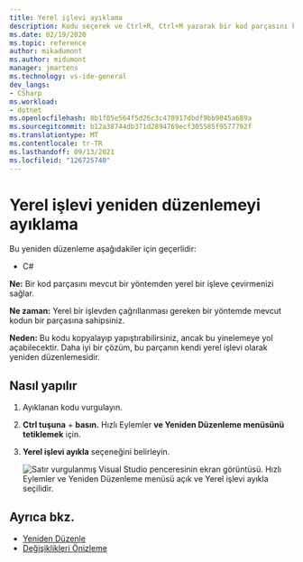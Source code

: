 ```yaml
---
title: Yerel işlevi ayıklama
description: Kodu seçerek ve Ctrl+R, Ctrl+M yazarak bir kod parçasını kendi işlevine dönüştürebilirsiniz.
ms.date: 02/19/2020
ms.topic: reference
author: mikadumont
ms.author: midumont
manager: jmartens
ms.technology: vs-ide-general
dev_langs:
- CSharp
ms.workload:
- dotnet
ms.openlocfilehash: 8b1f05e564f5d26c3c470917dbdf9bb9045a689a
ms.sourcegitcommit: b12a38744db371d2894769ecf305585f9577792f
ms.translationtype: MT
ms.contentlocale: tr-TR
ms.lasthandoff: 09/13/2021
ms.locfileid: "126725740"
---
```

# <a name="extract-local-function-refactoring"></a>Yerel işlevi yeniden düzenlemeyi ayıklama

Bu yeniden düzenleme aşağıdakiler için geçerlidir:

- C#

**Ne:** Bir kod parçasını mevcut bir yöntemden yerel bir işleve çevirmenizi sağlar.

**Ne zaman:** Yerel bir işlevden çağrıllanması gereken bir yöntemde mevcut kodun bir parçasına sahipsiniz.

**Neden:** Bu kodu kopyalayıp yapıştırabilirsiniz, ancak bu yinelemeye yol açabilecektir. Daha iyi bir çözüm, bu parçanın kendi yerel işlevi olarak yeniden düzenlemesidir.

## <a name="how-to"></a>Nasıl yapılır

1. Ayıklanan kodu vurgulayın.

2. **Ctrl tuşuna** + **basın.** Hızlı Eylemler **ve Yeniden Düzenleme menüsünü tetiklemek** için. 

3. **Yerel işlevi ayıkla** seçeneğini belirleyin.

    ![Satır vurgulanmış Visual Studio penceresinin ekran görüntüsü. Hızlı Eylemler ve Yeniden Düzenleme menüsü açık ve Yerel işlevi ayıkla seçilidir.](media/extract-local-function.png)

## <a name="see-also"></a>Ayrıca bkz.

- [Yeniden Düzenle](../refactoring-in-visual-studio.md)
- [Değişiklikleri Önizleme](../../ide/preview-changes.md)
